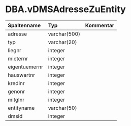 # DBA.vDMSAdresseZuEntity

|Spaltenname|Typ|Kommentar|
|:----------|:--|:--------|
|adresse|varchar(500)||
|typ|varchar(20)||
|liegnr|integer||
|mieternr|integer||
|eigentuemernr|integer||
|hauswartnr|integer||
|kredinr|integer||
|genonr|integer||
|mitglnr|integer||
|entityname|varchar(50)||
|dmsid|integer||
